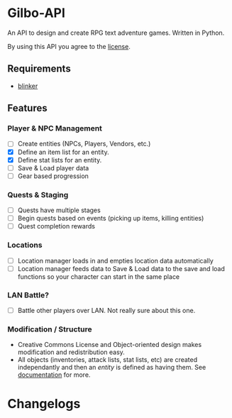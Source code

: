 # Gilbo-API
An API to design and create RPG text adventure games. Written in Python.

By using this API you agree to the [license](https://github.com/ajzett/Gilbo-API/edit/dev_ajzett/LICENSE.md).

## Requirements
- [blinker](https://github.com/jek/blinker)

## Features 
### Player & NPC Management
- [ ] Create entities (NPCs, Players, Vendors, etc.)
- [x] Define an item list for an entity.
- [x] Define stat lists for an entity.
- [ ] Save & Load player data
- [ ] Gear based progression

### Quests & Staging
- [ ] Quests have multiple stages
- [ ] Begin quests based on events (picking up items, killing entities)
- [ ] Quest completion rewards

### Locations
- [ ] Location manager loads in and empties location data automatically
- [ ] Location manager feeds data to Save & Load data to the save and load functions so your character can start in the same place

### LAN Battle?
- [ ] Battle other players over LAN. Not really sure about this one.

### Modification / Structure
- Creative Commons License and Object-oriented design makes modification and redistribution easy.
- All objects (inventories, attack lists, stat lists, etc) are created independantly and then an *entity* is defined as having them. See [documentation](https://github.com/ajzett/Gilbo-API/blob/master/DOCUMENTATION.md) for more.

# Changelogs

